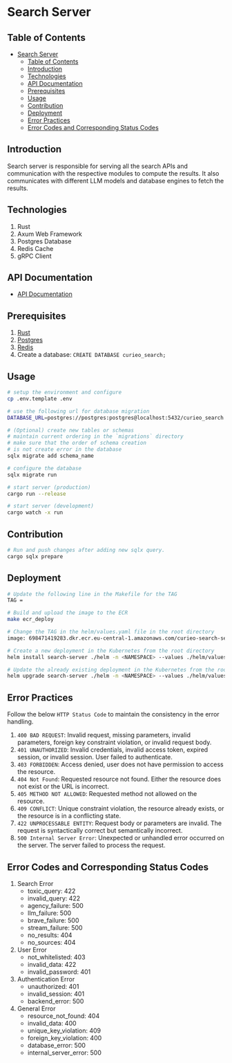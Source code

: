 # Search Server

## Table of Contents
- [Search Server](#search-server)
  - [Table of Contents](#table-of-contents)
  - [Introduction](#introduction)
  - [Technologies](#technologies)
  - [API Documentation](#api-documentation)
  - [Prerequisites](#prerequisites)
  - [Usage](#usage)
  - [Contribution](#contribution)
  - [Deployment](#deployment)
  - [Error Practices](#error-practices)
  - [Error Codes and Corresponding Status Codes](#error-codes-and-corresponding-status-codes)

## Introduction
Search server is responsible for serving all the search APIs and communication with the respective modules to compute the results. It also communicates with different LLM models and database engines to fetch the results.

## Technologies
1. Rust
2. Axum Web Framework
3. Postgres Database
4. Redis Cache
5. gRPC Client

## API Documentation
- [API Documentation](./documentation/search-api.md)

## Prerequisites
1. [Rust](https://www.rust-lang.org/tools/install)
2. [Postgres](https://www.postgresql.org/download/)
3. [Redis](https://redis.io/docs/latest/operate/oss_and_stack/install/install-redis/)
4. Create a database: `CREATE DATABASE curieo_search;`

## Usage
```bash
# setup the environment and configure
cp .env.template .env

# use the following url for database migration
DATABASE_URL=postgres://postgres:postgres@localhost:5432/curieo_search

# (Optional) create new tables or schemas
# maintain current ordering in the `migrations` directory
# make sure that the order of schema creation 
# is not create error in the database
sqlx migrate add schema_name

# configure the database
sqlx migrate run

# start server (production)
cargo run --release

# start server (development)
cargo watch -x run
```

## Contribution
```bash
# Run and push changes after adding new sqlx query.
cargo sqlx prepare
```

## Deployment
```bash
# Update the following line in the Makefile for the TAG
TAG = 

# Build and upload the image to the ECR
make ecr_deploy

# Change the TAG in the helm/values.yaml file in the root directory
image: 698471419283.dkr.ecr.eu-central-1.amazonaws.com/curieo-search-server:<TAG>

# Create a new deployment in the Kubernetes from the root directory
helm install search-server ./helm -n <NAMESPACE> --values ./helm/values.yaml

# Update the already existing deployment in the Kubernetes from the root directory
helm upgrade search-server ./helm -n <NAMESPACE> --values ./helm/values.yaml
```

## Error Practices
Follow the below `HTTP Status Code` to maintain the consistency in the error handling.
1. `400 BAD REQUEST`: Invalid request, missing parameters, invalid parameters, foreign key constraint violation, or invalid request body.
2. `401 UNAUTHORIZED`: Invalid credentials, invalid access token, expired session, or invalid session. User failed to authenticate.
3. `403 FORBIDDEN`: Access denied, user does not have permission to access the resource.
4. `404 Not Found`: Requested resource not found. Either the resource does not exist or the URL is incorrect.
5. `405 METHOD NOT ALLOWED`: Requested method not allowed on the resource.
6. `409 CONFLICT`: Unique constraint violation, the resource already exists, or the resource is in a conflicting state.
7. `422 UNPROCESSABLE ENTITY`: Request body or parameters are invalid. The request is syntactically correct but semantically incorrect.
8. `500 Internal Server Error`: Unexpected or unhandled error occurred on the server. The server failed to process the request.

## Error Codes and Corresponding Status Codes
1. Search Error
   - toxic_query: 422
   - invalid_query: 422
   - agency_failure: 500
   - llm_failure: 500
   - brave_failure: 500
   - stream_failure: 500
   - no_results: 404
   - no_sources: 404
2. User Error
   - not_whitelisted: 403
   - invalid_data: 422
   - invalid_password: 401
3. Authentication Error
   - unauthorized: 401
   - invalid_session: 401
   - backend_error: 500
4. General Error
    - resource_not_found: 404
    - invalid_data: 400
    - unique_key_violation: 409
    - foreign_key_violation: 400
    - database_error: 500
    - internal_server_error: 500